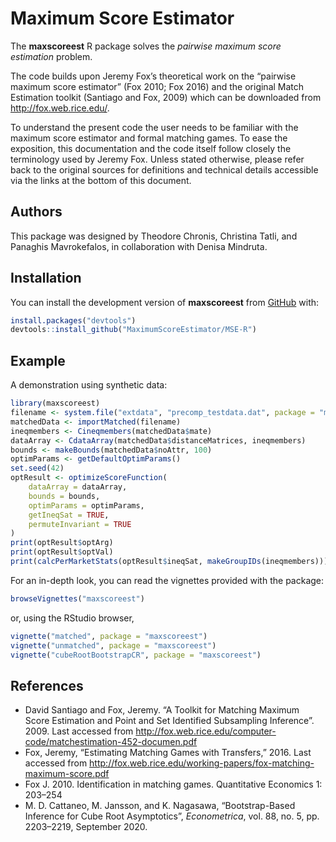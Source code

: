# Maximum Score Estimator

<!-- badges: start -->
<!-- badges: end -->

The **maxscoreest** R package solves the *pairwise maximum score estimation*
problem.

The code builds upon Jeremy Fox’s theoretical work on the “pairwise maximum
score estimator” (Fox 2010; Fox 2016) and the original Match Estimation toolkit
(Santiago and Fox, 2009) which can be downloaded from <http://fox.web.rice.edu/>.

To understand the present code the user needs to be familiar with the maximum
score estimator and formal matching games. To ease the exposition, this
documentation and the code itself follow closely the terminology used by Jeremy
Fox. Unless stated otherwise, please refer back to the original sources for
definitions and technical details accessible via the links at the bottom of this
document.

## Authors

This package was designed by Theodore Chronis, Christina Tatli, and Panaghis
Mavrokefalos, in collaboration with Denisa Mindruta.

## Installation

You can install the development version of **maxscoreest** from
[GitHub](https://github.com/) with:

```r
install.packages("devtools")
devtools::install_github("MaximumScoreEstimator/MSE-R")
```

## Example

A demonstration using synthetic data:

```r
library(maxscoreest)
filename <- system.file("extdata", "precomp_testdata.dat", package = "maxscoreest")
matchedData <- importMatched(filename)
ineqmembers <- Cineqmembers(matchedData$mate)
dataArray <- CdataArray(matchedData$distanceMatrices, ineqmembers)
bounds <- makeBounds(matchedData$noAttr, 100)
optimParams <- getDefaultOptimParams()
set.seed(42)
optResult <- optimizeScoreFunction(
    dataArray = dataArray,
    bounds = bounds,
    optimParams = optimParams,
    getIneqSat = TRUE,
    permuteInvariant = TRUE
)
print(optResult$optArg)
print(optResult$optVal)
print(calcPerMarketStats(optResult$ineqSat, makeGroupIDs(ineqmembers)))
```

For an in-depth look, you can read the vignettes provided with the package:

```r
browseVignettes("maxscoreest")
```

or, using the RStudio browser,

```r
vignette("matched", package = "maxscoreest")
vignette("unmatched", package = "maxscoreest")
vignette("cubeRootBootstrapCR", package = "maxscoreest")
```
## References

- David Santiago and Fox, Jeremy. “A Toolkit for Matching Maximum Score
Estimation and Point and Set Identified Subsampling Inference”. 2009. Last
accessed from 
<http://fox.web.rice.edu/computer-code/matchestimation-452-documen.pdf>
- Fox, Jeremy, “Estimating Matching Games with Transfers,” 2016. Last accessed
from <http://fox.web.rice.edu/working-papers/fox-matching-maximum-score.pdf>
- Fox J. 2010. Identification in matching games. Quantitative Economics 1:
203–254
- M. D. Cattaneo, M. Jansson, and K. Nagasawa, “Bootstrap-Based Inference for Cube Root Asymptotics”, *Econometrica*, vol. 88, no. 5, pp. 2203–2219, September 2020.
